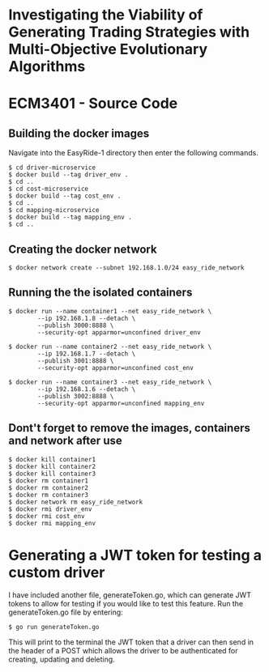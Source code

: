 # Investigating the Viability of Generating Trading Strategies with Multi-Objective Evolutionary Algorithms
# ECM3401 - Source Code

## Building the docker images

Navigate into the EasyRide-1 directory then enter the following commands.

```shell
$ cd driver-microservice
$ docker build --tag driver_env .
$ cd ..
$ cd cost-microservice
$ docker build --tag cost_env .
$ cd ..
$ cd mapping-microservice
$ docker build --tag mapping_env .
$ cd ..

```

## Creating the docker network

```shell
$ docker network create --subnet 192.168.1.0/24 easy_ride_network 
```

## Running the the isolated containers

```shell
$ docker run --name container1 --net easy_ride_network \
        --ip 192.168.1.8 --detach \
        --publish 3000:8888 \
        --security-opt apparmor=unconfined driver_env

$ docker run --name container2 --net easy_ride_network \
        --ip 192.168.1.7 --detach \
        --publish 3001:8888 \
        --security-opt apparmor=unconfined cost_env

$ docker run --name container3 --net easy_ride_network \
        --ip 192.168.1.6 --detach \
        --publish 3002:8888 \
        --security-opt apparmor=unconfined mapping_env
```

## Dont't forget to remove the images, containers and network after use

```shell
$ docker kill container1
$ docker kill container2
$ docker kill container3
$ docker rm container1
$ docker rm container2
$ docker rm container3
$ docker network rm easy_ride_network
$ docker rmi driver_env
$ docker rmi cost_env
$ docker rmi mapping_env
```

# Generating a JWT token for testing a custom driver

I have included another file, generateToken.go, which can generate JWT tokens to allow for testing if you would like to test this feature. Run the generateToken.go file by entering:

```shell
$ go run generateToken.go
```

This will print to the terminal the JWT token that a driver can then send in the header
of a POST which allows the driver to be authenticated for creating, updating and deleting.
